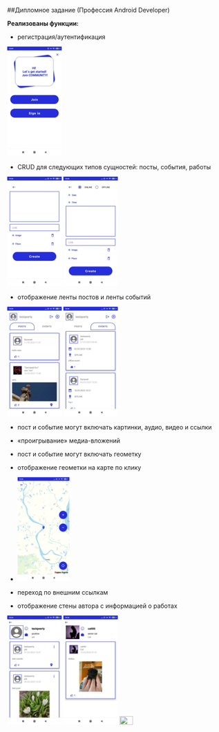 ##Дипломное задание (Профессия Android Developer)

**Реализованы функции:**
- регистрация/аутентификация

<img src="pic/greeting_fragment.jpg" width="25%" height="25%">

- CRUD для следующих типов сущностей: посты, события, работы

<img src="pic/new_post.jpg" width="25%" height="25%">
<img src="pic/new_event.jpg" width="25%" height="25%">

- отображение ленты постов и ленты событий

<img src="pic/post_feed.jpg" width="25%" height="25%">
<img src="pic/events_feed.jpg" width="25%" height="25%">

- пост и событие могут включать картинки, аудио, видео и ссылки
- «проигрывание» медиа-вложений
- пост и событие могут включать геометку
- отображение геометки на карте по клику
- 
  <img src="pic/map_view.jpg" width="25%" height="25%">

- переход по внешним ссылкам
- отображение стены автора с информацией о работах

<img src="pic/my_wall.jpg" width="25%" height="25%">
<img src="pic/user_wall.jpg" width="25%" height="25%">
<img src="pic/my_jobs.jpg" width="25%" height="25%">


